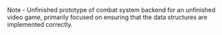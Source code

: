 Note - Unfinished prototype of combat system backend for an unfinished video game, primarily focused on ensuring that the data structures are implemented correctly. 
